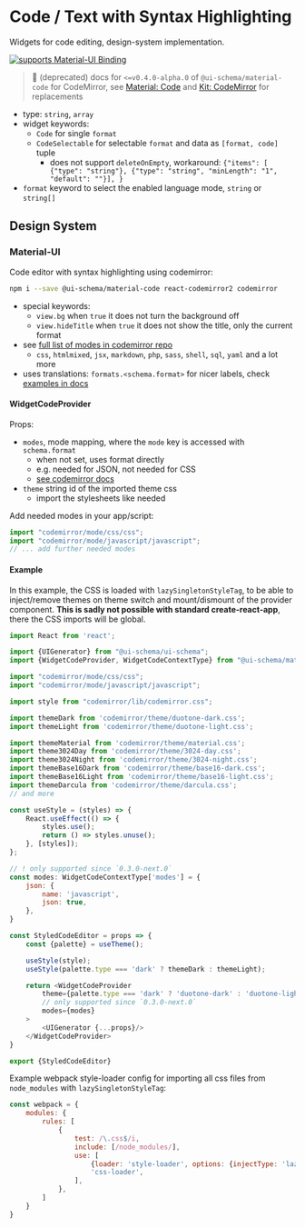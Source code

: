# Code / Text with Syntax Highlighting

Widgets for code editing, design-system implementation.

[![supports Material-UI Binding](https://img.shields.io/badge/Material-green?labelColor=1a237e&color=0d47a1&logoColor=ffffff&style=flat-square&logo=mui)](#material-ui)

>
> 🚧 (deprecated) docs for `<=v0.4.0-alpha.0` of `@ui-schema/material-code` for CodeMirror, see [Material: Code](/docs/material-code/material-code) and [Kit: CodeMirror](/docs/kit-codemirror/kit-codemirror) for replacements
>

- type: `string`, `array`
- widget keywords:
    - `Code` for single `format`
    - `CodeSelectable` for selectable `format` and data as `[format, code]` tuple
        - does not support `deleteOnEmpty`, workaround: `{"items": [ {"type": "string"}, {"type": "string", "minLength": "1", "default": ""}], }`
- `format` keyword to select the enabled language mode, `string` or `string[]`

## Design System

### Material-UI

Code editor with syntax highlighting using codemirror:

```bash
npm i --save @ui-schema/material-code react-codemirror2 codemirror
```

- special keywords:
    - `view.bg` when `true` it does not turn the background off
    - `view.hideTitle` when `true` it does not show the title, only the current format
- see [full list of modes in codemirror repo](https://github.com/codemirror/CodeMirror/tree/master/mode)
    - `css`, `htmlmixed`, `jsx`, `markdown`, `php`, `sass`, `shell`, `sql`, `yaml` and a lot more
- uses translations: `formats.<schema.format>` for nicer labels, check [examples in docs](https://github.com/ui-schema/ui-schema/blob/master/packages/dictionary/src/en/formats.js)

#### WidgetCodeProvider

Props:

- `modes`, mode mapping, where the `mode` key is accessed with `schema.format`
    - when not set, uses format directly
    - e.g. needed for JSON, not needed for CSS
    - [see codemirror docs](https://codemirror.net/doc/manual.html#option_mode)
- `theme` string id of the imported theme css
    - import the stylesheets like needed

Add needed modes in your app/script:

```js
import "codemirror/mode/css/css";
import "codemirror/mode/javascript/javascript";
// ... add further needed modes
```

#### Example

In this example, the CSS is loaded with `lazySingletonStyleTag`, to be able to inject/remove themes on theme switch and mount/dismount of the provider component. **This is sadly not possible with standard create-react-app**, there the CSS imports will be global.

```js
import React from 'react';

import {UIGenerator} from "@ui-schema/ui-schema";
import {WidgetCodeProvider, WidgetCodeContextType} from "@ui-schema/material-code";

import "codemirror/mode/css/css";
import "codemirror/mode/javascript/javascript";

import style from "codemirror/lib/codemirror.css";

import themeDark from 'codemirror/theme/duotone-dark.css';
import themeLight from 'codemirror/theme/duotone-light.css';

import themeMaterial from 'codemirror/theme/material.css';
import theme3024Day from 'codemirror/theme/3024-day.css';
import theme3024Night from 'codemirror/theme/3024-night.css';
import themeBase16Dark from 'codemirror/theme/base16-dark.css';
import themeBase16Light from 'codemirror/theme/base16-light.css';
import themeDarcula from 'codemirror/theme/darcula.css';
// and more

const useStyle = (styles) => {
    React.useEffect(() => {
        styles.use();
        return () => styles.unuse();
    }, [styles]);
};

// ! only supported since `0.3.0-next.0`
const modes: WidgetCodeContextType['modes'] = {
    json: {
        name: 'javascript',
        json: true,
    },
}

const StyledCodeEditor = props => {
    const {palette} = useTheme();

    useStyle(style);
    useStyle(palette.type === 'dark' ? themeDark : themeLight);

    return <WidgetCodeProvider
        theme={palette.type === 'dark' ? 'duotone-dark' : 'duotone-light'}
        // only supported since `0.3.0-next.0`
        modes={modes}
    >
        <UIGenerator {...props}/>
    </WidgetCodeProvider>
}

export {StyledCodeEditor}
```

Example webpack style-loader config for importing all css files from `node_modules` with `lazySingletonStyleTag`:

```js
const webpack = {
    modules: {
        rules: [
            {
                test: /\.css$/i,
                include: [/node_modules/],
                use: [
                    {loader: 'style-loader', options: {injectType: 'lazySingletonStyleTag'}},
                    'css-loader',
                ],
            },
        ]
    }
}
```
